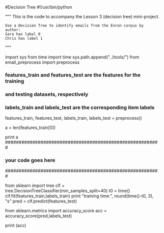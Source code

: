 #Decision Tree 
#!/usr/bin/python

""" 
    This is the code to accompany the Lesson 3 (decision tree) mini-project.

    Use a Decision Tree to identify emails from the Enron corpus by author:    
    Sara has label 0
    Chris has label 1
"""
    
import sys
from time import time
sys.path.append("../tools/")
from email_preprocess import preprocess


### features_train and features_test are the features for the training
### and testing datasets, respectively
### labels_train and labels_test are the corresponding item labels
features_train, features_test, labels_train, labels_test = preprocess()


a = len(features_train[0])

print a
#########################################################
### your code goes here ###


#########################################################

from sklearn import tree
clf = tree.DecisionTreeClassifier(min_samples_split=40)
t0 = time()
clf.fit(features_train,labels_train)
print "training time:", round(time()-t0, 3), "s"
pred = clf.predict(features_test)

from sklearn.metrics import accuracy_score
acc = accuracy_score(pred,labels_test)

print (acc)
